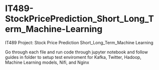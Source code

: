# IT489-StockPricePrediction_Short_Long_Term_Machine-Learning
IT489 Project: Stock Price Prediction Short_Long_Term_Machine Learning

Go through each file and run code through jupyter notebook and follow guides in folder to setup test enviroment for Kafka, Twitter,
Hadoop, Machine Learning models, Nifi, and Nginx 
